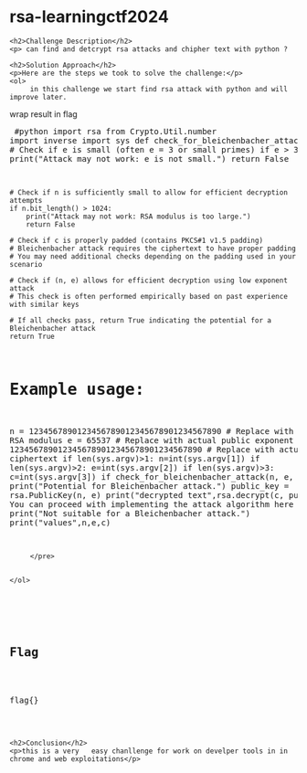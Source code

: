 
<!DOCTYPE html>
<html>

<body>
    <h1>rsa-learningctf2024</h1>

    <h2>Challenge Description</h2>
    <p> can find and detcrypt rsa attacks and chipher text with python ?
 
</p>
 
    <h2>Solution Approach</h2>
    <p>Here are the steps we took to solve the challenge:</p>
    <ol>
         in this challenge we start find rsa attack with python and will improve later.
wrap result in flag
        <pre>
#python
import rsa
from Crypto.Util.number import inverse
import sys
def check_for_bleichenbacher_attack(n, e, c):
    # Check if e is small (often e = 3 or small primes)
    if e > 3:
        print("Attack may not work: e is not small.")
        return False

    # Check if n is sufficiently small to allow for efficient decryption attempts
    if n.bit_length() > 1024:
        print("Attack may not work: RSA modulus is too large.")
        return False

    # Check if c is properly padded (contains PKCS#1 v1.5 padding)
    # Bleichenbacher attack requires the ciphertext to have proper padding
    # You may need additional checks depending on the padding used in your scenario

    # Check if (n, e) allows for efficient decryption using low exponent attack
    # This check is often performed empirically based on past experience with similar keys

    # If all checks pass, return True indicating the potential for a Bleichenbacher attack
    return True

# Example usage:
n = 1234567890123456789012345678901234567890  # Replace with actual RSA modulus
e = 65537  # Replace with actual public exponent
c = 1234567890123456789012345678901234567890  # Replace with actual ciphertext
if len(sys.argv)>1:
    n=int(sys.argv[1])
if len(sys.argv)>2:
    e=int(sys.argv[2])
if len(sys.argv)>3:
    c=int(sys.argv[3])
if check_for_bleichenbacher_attack(n, e, c):
    print("Potential for Bleichenbacher attack.")
    public_key = rsa.PublicKey(n, e)
    print("decrypted text",rsa.decrypt(c, public_key)) 
    # You can proceed with implementing the attack algorithm here
else:
    print("Not suitable for a Bleichenbacher attack.")
print("values",n,e,c)

         </pre>
       
    
    </ol>
<br>
    <h2>Flag</h2>
    <p class="flag">flag{}
</p>

    <h2>Conclusion</h2>
    <p>this is a very   easy chanllenge for work on develper tools in in chrome and web exploitations</p>
</body>
</html>

